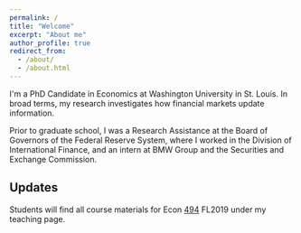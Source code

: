 ```yaml
---
permalink: /
title: "Welcome"
excerpt: "About me"
author_profile: true
redirect_from: 
  - /about/
  - /about.html
---
```


I'm a PhD Candidate in Economics at Washington University in St. Louis. In broad terms, my research investigates how financial markets update information.

Prior to graduate school, I was a Research Assistance at the Board of Governors of the Federal Reserve System, where I worked in the Division of International Finance, and an intern at BMW Group and the Securities and Exchange Commission.

Updates
------
Students will find all course materials for Econ [494](https://zdinakmg.github.io/teaching/2019-Econ-494) FL2019 under my teaching page.
